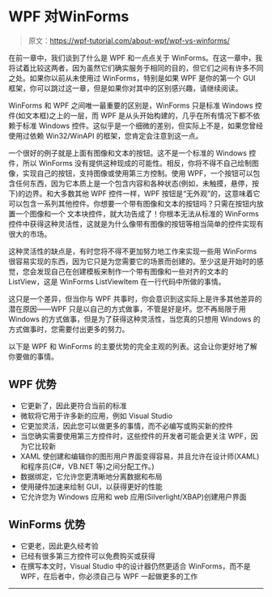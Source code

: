 # WPF 对WinForms

> 原文：<https://wpf-tutorial.com/about-wpf/wpf-vs-winforms/>

在前一章中，我们谈到了什么是 WPF 和一点点关于 WinForms。在这一章中，我将试着比较这两者，因为虽然它们确实服务于相同的目的，但它们之间有许多不同之处。如果你以前从未使用过 WinForms，特别是如果 WPF 是你的第一个 GUI 框架，你可以跳过这一章，但是如果你对其中的区别感兴趣，请继续阅读。

WinForms 和 WPF 之间唯一最重要的区别是，WinForms 只是标准 Windows 控件(如文本框)之上的一层，而 WPF 是从头开始构建的，几乎在所有情况下都不依赖于标准 Windows 控件。这似乎是一个细微的差别，但实际上不是，如果您曾经使用过依赖 Win32/WinAPI 的框架，您肯定会注意到这一点。

一个很好的例子就是上面有图像和文本的按钮。这不是一个标准的 Windows 控件，所以 WinForms 没有提供这种现成的可能性。相反，你将不得不自己绘制图像，实现自己的按钮，支持图像或使用第三方控制。使用 WPF，一个按钮可以包含任何东西，因为它本质上是一个包含内容和各种状态(例如，未触摸，悬停，按下)的边界。和大多数其他 WPF 控件一样，WPF 按钮是“无外观”的，这意味着它可以包含一系列其他控件。你想要一个带有图像和文本的按钮吗？只需在按钮内放置一个图像和一个 文本块控件，就大功告成了！你根本无法从标准的 WinForms 控件中获得这种灵活性，这就是为什么像带有图像的按钮等相当简单的控件实现有很大的市场。

这种灵活性的缺点是，有时您将不得不更加努力地工作来实现一些用 WinForms 很容易实现的东西，因为它只是为您需要它的场景而创建的。至少这是开始时的感觉，您会发现自己在创建模板来制作一个带有图像和一些对齐的文本的 ListView，这是 WinForms ListViewItem 在一行代码中所做的事情。

这只是一个差异，但当你与 WPF 共事时，你会意识到这实际上是许多其他差异的潜在原因——WPF 只是以自己的方式做事，不管是好是坏。您不再局限于用 Windows 的方式做事，但是为了获得这种灵活性，当您真的只想用 Windows 的方式做事时，您需要付出更多的努力。

以下是 WPF 和 WinForms 的主要优势的完全主观的列表。这会让你更好地了解你要做的事情。

<input type="hidden" name="IL_IN_ARTICLE">

## WPF 优势

*   它更新了，因此更符合当前的标准
*   微软将它用于许多新的应用，例如 Visual Studio
*   它更加灵活，因此您可以做更多的事情，而不必编写或购买新的控件
*   当您确实需要使用第三方控件时，这些控件的开发者可能会更关注 WPF，因为它比较新
*   XAML 使创建和编辑你的图形用户界面变得容易，并且允许在设计师(XAML)和程序员(C#，VB.NET 等)之间分配工作。)
*   数据绑定，它允许您更清晰地分离数据和布局
*   使用硬件加速来绘制 GUI，以获得更好的性能
*   它允许您为 Windows 应用和 web 应用(Silverlight/XBAP)创建用户界面

## WinForms 优势

*   它更老，因此更久经考验
*   已经有很多第三方控件可以免费购买或获得
*   在撰写本文时，Visual Studio 中的设计器仍然更适合 WinForms，而不是 WPF，在后者中，你必须自己与 WPF 一起做更多的工作

* * *